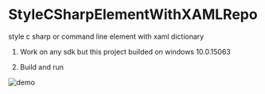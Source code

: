 # StyleCSharpElementWithXAMLRepo
style c sharp or command line element with xaml dictionary

1) Work on any sdk but this project builded on windows 10.0.15063

2) Build and run


![demo](https://user-images.githubusercontent.com/20332532/33029625-1b718560-ce3f-11e7-83ba-c8bb284da0b8.gif)
